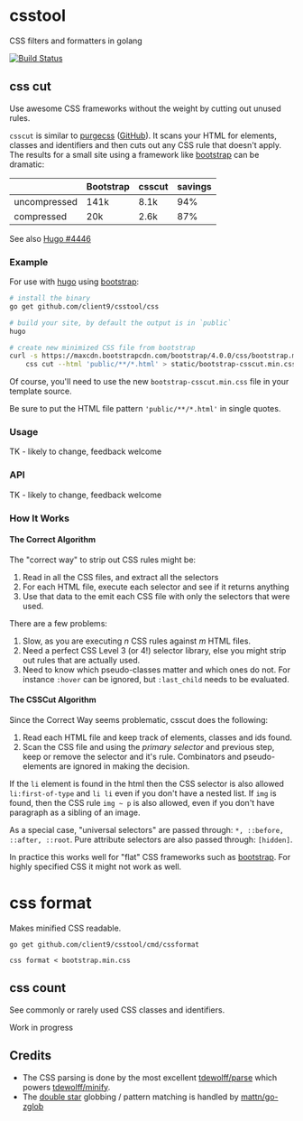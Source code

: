 # csstool
CSS filters and formatters in golang

[![Build Status](https://travis-ci.org/client9/csstool.svg?branch=master)](https://travis-ci.org/client9/csstool)

## css cut 

Use awesome CSS frameworks without the weight by cutting out unused rules.

`csscut` is similar to [purgecss](https://www.purgecss.com) ([GitHub](https://github.com/FullHuman/purgecss)). It scans your HTML for elements, classes and identifiers and then cuts out any CSS rule that doesn't apply. The results for a small site using a framework like [bootstrap](https://getbootstrap.com) can be dramatic:

|                | Bootstrap | csscut   | savings |
|----------------|-----------|----------|---------|
| uncompressed   |   141k    |   8.1k   |   94%   |
| compressed     |    20k    |   2.6k   |   87%   |


See also [Hugo #4446](https://github.com/gohugoio/hugo/issues/4446#issuecomment-370070252)

### Example

For use with [hugo](https://gohugo.io) using [bootstrap](https://getbootstrap.com):

```bash
# install the binary
go get github.com/client9/csstool/css

# build your site, by default the output is in `public`
hugo

# create new minimized CSS file from bootstrap
curl -s https://maxcdn.bootstrapcdn.com/bootstrap/4.0.0/css/bootstrap.min.css | \
    css cut --html 'public/**/*.html' > static/bootstrap-csscut.min.css
```

Of course, you'll need to use the new `bootstrap-csscut.min.css` file in your template source.

Be sure to put the HTML file pattern `'public/**/*.html'` in single quotes.

### Usage

TK - likely to change, feedback welcome

### API

TK - likely to change, feedback welcome

### How It Works

#### The Correct Algorithm

The "correct way" to strip out CSS rules might be:

1. Read in all the CSS files, and extract all the selectors
2. For each HTML file, execute each selector and see if it returns anything
3. Use that data to the emit each CSS file with only the selectors that were used.

There are a few problems:

1. Slow, as you are executing _n_ CSS rules against _m_ HTML files.
2. Need a perfect CSS Level 3 (or 4!) selector library, else you might strip out rules that are actually used.  
3. Need to know which pseudo-classes matter and which ones do not.  For instance `:hover` can be ignored, but `:last_child` needs to be evaluated.

#### The CSSCut Algorithm

Since the Correct Way seems problematic, csscut does the following:

1. Read each HTML file and keep track of elements, classes and ids found.
2. Scan the CSS file and using the _primary selector_ and previous step, keep or remove the selector and it's rule.   Combinators and pseudo-elements are ignored in making the decision.

If the `li` element is found in the html then the CSS selector is also allowed `li:first-of-type` and `li li` even if you don't have a nested list.  If `img` is found, then the CSS rule `img ~ p` is also allowed, even if you don't have paragraph as a sibling of an image.

As a special case, "universal selectors" are passed through: `*, ::before, ::after, ::root`. Pure attribute selectors are also passed through: `[hidden]`.

In practice this works well for "flat" CSS frameworks such as [bootstrap](https://getbootstrap.com).  For highly specified CSS it might not work as well. 

# css format 

Makes minified CSS readable.

```
go get github.com/client9/csstool/cmd/cssformat

css format < bootstrap.min.css
```

## css count

See commonly or rarely used CSS classes and identifiers.

Work in progress

## Credits

* The CSS parsing is done by the most excellent [tdewolff/parse](https://github.com/tdewolff/parse) which powers [tdewolff/minify](https://github.com/tdewolff/minify).
* The [double star](https://www.client9.com/golang-globs-and-the--double-star-glob-operator/) globbing / pattern matching is handled by [mattn/go-zglob](https://github.com/mattn/go-zglob)

